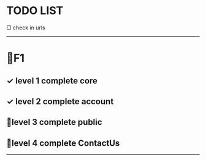 # TODO LIST

▢ check in urls

---
# 🚩F1

## ✓ level 1 complete core

## ✓ level 2 complete account

## 📌level 3 complete public

## 🔗level 4 complete ContactUs

-----
